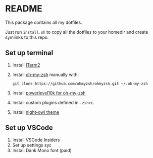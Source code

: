 # README

This package contains all my dotfiles.

Just run `install.sh` to copy all the dotfiles to your homedir and create symlinks to this repo.

## Set up terminal

1. Install [ITerm2](https://iterm2.com/)
2. Install [oh-my-zsh](https://github.com/ohmyzsh/ohmyzsh) manually with:

   `git clone https://github.com/ohmyzsh/ohmyzsh.git ~/.oh-my-zsh`

3. Install [powerlevel10k for oh-my-zsh](https://github.com/romkatv/powerlevel10k#oh-my-zsh)
4. Install custom plugins defined in `.zshrc`.
5. Install [night-owl theme](https://github.com/nickcernis/iterm2-night-owl)

## Set up VSCode

1. Install VSCode Insiders
2. Set up settings syc
3. Install Dank Mono font (paid)
